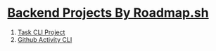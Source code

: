 # [Backend Projects By Roadmap.sh](https://roadmap.sh/backend/projects)

1. [Task CLI Project](/task-cli/README.md)
2. [Github Activity CLI](/github-activity/README.md)